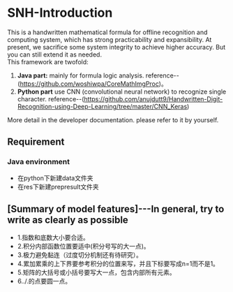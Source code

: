 ﻿# SNH-Introduction
This is a handwritten mathematical formula for offline recognition  and computing system, which has strong practicability and expansibility. At present, we sacrifice some system integrity to achieve higher accuracy. But you can still extend it as needed.  
This framework are twofold:  
1. **Java part:** mainly for formula logic analysis. reference--(https://github.com/woshiwpa/CoreMathImgProc)。   
2. **Python part** use CNN (convolutional neural network) to recognize single character. reference--(https://github.com/anujdutt9/Handwritten-Digit-Recognition-using-Deep-Learning/tree/master/CNN_Keras)  

More detail in the developer documentation. please refer to it by yourself.

## Requirement
### Java environment

- 在python下新建data文件夹
- 在res下新建prepresult文件夹

## [Summary of model features]---In general, try to write as clearly as possible
- 1.指数和底数大小要合适。
- 2.积分内部函数位置要适中(积分号写的大一点)。
- 3.极力避免黏连（过度切分机制还有待研究）。
- 4.累加累乘的上下界要参考积分的位置来写，并且下标要写成n=1而不是1。
- 5.矩阵的大括号或小括号要写大一点，包含内部所有元素。
- 6../.的点要圆一点。


